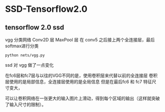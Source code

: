 # SSD-Tensorflow2.0
## tensorflow 2.0 ssd
vgg 分类网络
Conv2D 层
MaxPool 层
在 conv5 之后接上两个全连接层，最后softmax进行分类

```
python nets/vgg.py
```
ssd 对 vgg 做了一点变化

在fc6层和fc7层与以往的VGG不同的是，使用卷积层来代替以前的全连接层
卷积层使用的是局部信息，全连接层使用的是全局信息
但是在最后fc6 和 fc7 特征尺寸变大，

可以让卷积网络在一张更大的输入图片上滑动，得到每个区域的输出（这样就突破了输入尺寸的限制）。